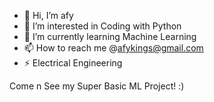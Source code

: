 - 👋 Hi, I’m afy 
- 👀 I’m interested in Coding with Python
- 🌱 I’m currently learning Machine Learning 
- 📫 How to reach me @afykings@gmail.com
- ⚡ Electrical Engineering

Come n See my Super Basic ML Project! :)
